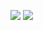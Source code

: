 ![](https://raw.githubusercontent.com/andrew-armbruster/github-stats/master/generated/overview.svg#gh-dark-mode-only)
![](https://raw.githubusercontent.com/andrew-armbruster/github-stats/master/generated/overview.svg#gh-light-mode-only)
